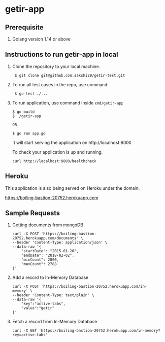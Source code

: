 # getir-app

## Prerequisite

1. Golang version 1.14 or above

## Instructions to run getir-app in local

1. Clone the repository to your local machine.

    ```
     $ git clone git@github.com:sakshi29/getir-test.git
    ```

2. To run all test cases in the repo, use command

    ```
     $ go test ./...
    ```

3. To run application, use command inside `cmd/getir-app`

    ```
    $ go build
    $ ./getir-app
    
    OR

    $ go run app.go    
    ```

    It will start serving the application on http://localhost:9000

    To check your application is up and running.

    ```
    curl http://localhost:9000/healthcheck
    ```

## Heroku

This application is also being served on Heroku under the domain.

https://boiling-bastion-20752.herokuapp.com

## Sample Requests

1. Getting documents from mongoDB

    ```
    curl -X POST 'https://boiling-bastion-20752.herokuapp.com/documents' \         
    --header 'Content-Type: application/json' \
    --data-raw '{
        "startDate": "2015-01-26",
        "endDate": "2018-02-02",
        "minCount": 2000,
        "maxCount": 2788
    }'
    ```

2. Add a record to In-Memory Database

    ```
    curl -X POST 'https://boiling-bastion-20752.herokuapp.com/in-memory' \
    --header 'Content-Type: text/plain' \
    --data-raw '{
        "key":"active-tabs",
        "value":"getir"
    }'
    ```

3. Fetch a record from In-Memory Database

    ```
    curl -X GET 'https://boiling-bastion-20752.herokuapp.com/in-memory?key=active-tabs'
    ```
